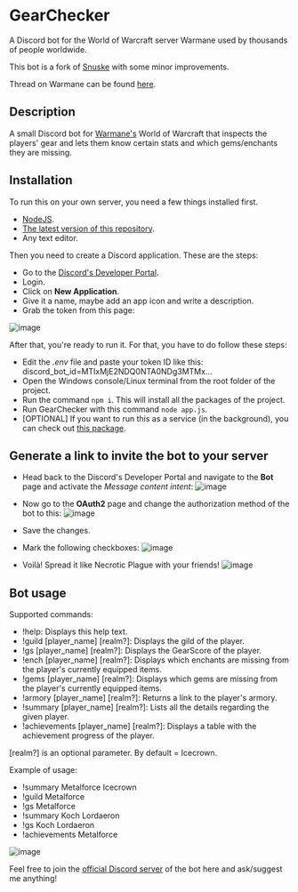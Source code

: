 # GearChecker
A Discord bot for the World of Warcraft server Warmane used by thousands of people worldwide.

This bot is a fork of [Snuske](https://github.com/mortenmoulder/Snuske) with some minor improvements.

Thread on Warmane can be found [here](https://forum.warmane.com/showthread.php?t=370139). 

## Description
A small Discord bot for [Warmane's](https://www.warmane.com/) World of Warcraft that inspects the players' gear and 
lets them know certain stats and which gems/enchants they are missing.

## Installation
To run this on your own server, you need a few things installed first.

* [NodeJS](https://nodejs.org/en/download).
* [The latest version of this repository](https://github.com/kikchan/Snuske/archive/refs/heads/main.zip).
* Any text editor.


Then you need to create a Discord application. These are the steps:
* Go to the [Discord's Developer Portal](https://discord.com/developers/applications).
* Login.
* Click on **New Application**.
* Give it a name, maybe add an app icon and write a description.
* Grab the token from this page:

![image](https://github.com/kikchan/Snuske/assets/26814080/4804d5d3-7fe8-4fb5-9d49-980947455bfb)


After that, you're ready to run it. For that, you have to do follow these steps:
* Edit the *.env* file and paste your token ID like this: discord_bot_id=MTIxMjE2NDQ0NTA0NDg3MTMx...
* Open the Windows console/Linux terminal from the root folder of the project.
* Run the command ```npm i```. This will install all the packages of the project.
* Run GearChecker with this command ```node app.js```.
* [OPTIONAL] If you want to run this as a service (in the background), you can check out [this package](https://pm2.keymetrics.io/docs/usage/quick-start/).

## Generate a link to invite the bot to your server
* Head back to the Discord's Developer Portal and navigate to the **Bot** page and activate the *Message content intent*:
![image](https://github.com/kikchan/Snuske/assets/26814080/43b0a2fe-5838-4028-aa29-f7e8d03ab119)

* Now go to the **OAuth2** page and change the authorization method of the bot to this:
![image](https://github.com/kikchan/Snuske/assets/26814080/333dd03e-96f3-4f3d-96a9-53e70d69fb3f)

* Save the changes.
* Mark the following checkboxes:
![image](https://github.com/kikchan/Snuske/assets/26814080/6ffd217a-cb24-4dcf-8422-3e0cf590885f)

* Voilà! Spread it like Necrotic Plague with your friends!
![image](https://github.com/kikchan/Snuske/assets/26814080/6136cbd2-c276-4e02-a6d3-7fbd91096933)

## Bot usage

Supported commands:
* !help: Displays this help text.
* !guild [player_name] [realm?]: Displays the gild of the player.
* !gs [player_name] [realm?]: Displays the GearScore of the player.
* !ench [player_name] [realm?]: Displays which enchants are missing from the player's currently equipped items.
* !gems [player_name] [realm?]: Displays which gems are missing from the player's currently equipped items.
* !armory [player_name] [realm?]: Returns a link to the player's armory.
* !summary [player_name] [realm?]: Lists all the details regarding the given player.
* !achievements [player_name] [realm?]: Displays a table with the achievement progress of the player.

[realm?] is an optional parameter. By default = Icecrown.

Example of usage:
* !summary Metalforce Icecrown
* !guild Metalforce
* !gs Metalforce
* !summary Koch Lordaeron
* !gs Koch Lordaeron
* !achievements Metalforce

![image](https://github.com/kikchan/Snuske/assets/26814080/60c1ef60-fa1a-443f-90c2-9db94f4bb28a)

Feel free to join the [official Discord server](https://discord.gg/ZSDpeftAB7) of the bot here and ask/suggest me anything!

